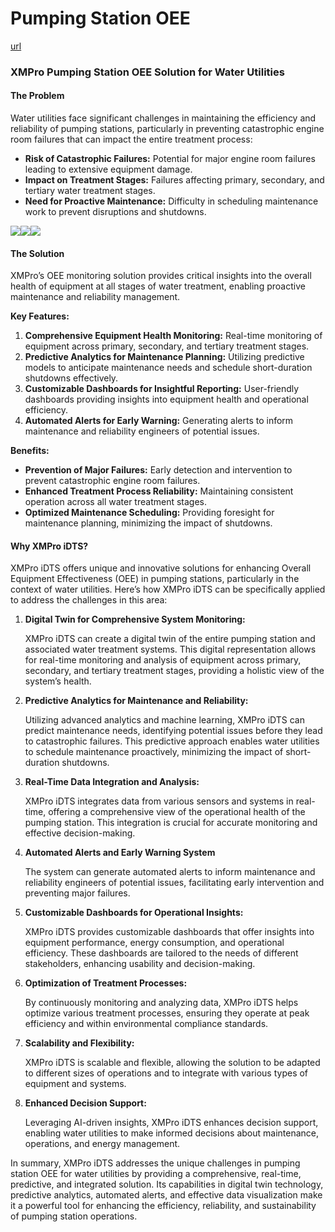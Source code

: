 # Pumping Station OEE

[url](https://xmpro.com/solutions-library/use-cases,water-utilities/pumping-station-oee/)

&#x20;

### XMPro Pumping Station OEE Solution for Water Utilities

#### The Problem

Water utilities face significant challenges in maintaining the efficiency and reliability of pumping stations, particularly in preventing catastrophic engine room failures that can impact the entire treatment process:

* **Risk of Catastrophic Failures:** Potential for major engine room failures leading to extensive equipment damage.
* **Impact on Treatment Stages:** Failures affecting primary, secondary, and tertiary water treatment stages.
* **Need for Proactive Maintenance:** Difficulty in scheduling maintenance work to prevent disruptions and shutdowns.

![](https://xmpro.com/wp-content/uploads/2022/08/Pump-Station-Overview-OEE-1024x529.png)![](https://xmpro.com/wp-content/uploads/2022/08/Pump-OEE-1024x529.png)![](https://xmpro.com/wp-content/uploads/2022/08/Pump-Station-Overview-1024x529.png)

#### The Solution

XMPro’s OEE monitoring solution provides critical insights into the overall health of equipment at all stages of water treatment, enabling proactive maintenance and reliability management.

**Key Features:**

1. **Comprehensive Equipment Health Monitoring:** Real-time monitoring of equipment across primary, secondary, and tertiary treatment stages.
2. **Predictive Analytics for Maintenance Planning:** Utilizing predictive models to anticipate maintenance needs and schedule short-duration shutdowns effectively.
3. **Customizable Dashboards for Insightful Reporting:** User-friendly dashboards providing insights into equipment health and operational efficiency.
4. **Automated Alerts for Early Warning:** Generating alerts to inform maintenance and reliability engineers of potential issues.

**Benefits:**

* **Prevention of Major Failures:** Early detection and intervention to prevent catastrophic engine room failures.
* **Enhanced Treatment Process Reliability:** Maintaining consistent operation across all water treatment stages.
* **Optimized Maintenance Scheduling:** Providing foresight for maintenance planning, minimizing the impact of shutdowns.

#### Why XMPro iDTS?

XMPro iDTS offers unique and innovative solutions for enhancing Overall Equipment Effectiveness (OEE) in pumping stations, particularly in the context of water utilities. Here’s how XMPro iDTS can be specifically applied to address the challenges in this area:

1.  **Digital Twin for Comprehensive System Monitoring:**

    XMPro iDTS can create a digital twin of the entire pumping station and associated water treatment systems. This digital representation allows for real-time monitoring and analysis of equipment across primary, secondary, and tertiary treatment stages, providing a holistic view of the system’s health.
2.  **Predictive Analytics for Maintenance and Reliability:**

    Utilizing advanced analytics and machine learning, XMPro iDTS can predict maintenance needs, identifying potential issues before they lead to catastrophic failures. This predictive approach enables water utilities to schedule maintenance proactively, minimizing the impact of short-duration shutdowns.
3.  **Real-Time Data Integration and Analysis:**

    XMPro iDTS integrates data from various sensors and systems in real-time, offering a comprehensive view of the operational health of the pumping station. This integration is crucial for accurate monitoring and effective decision-making.
4.  **Automated Alerts and Early Warning System**&#x20;

    The system can generate automated alerts to inform maintenance and reliability engineers of potential issues, facilitating early intervention and preventing major failures.
5.  **Customizable Dashboards for Operational Insights:**

    XMPro iDTS provides customizable dashboards that offer insights into equipment performance, energy consumption, and operational efficiency. These dashboards are tailored to the needs of different stakeholders, enhancing usability and decision-making.
6.  **Optimization of Treatment Processes:**

    By continuously monitoring and analyzing data, XMPro iDTS helps optimize various treatment processes, ensuring they operate at peak efficiency and within environmental compliance standards.
7.  **Scalability and Flexibility:**

    XMPro iDTS is scalable and flexible, allowing the solution to be adapted to different sizes of operations and to integrate with various types of equipment and systems.
8.  **Enhanced Decision Support:**

    Leveraging AI-driven insights, XMPro iDTS enhances decision support, enabling water utilities to make informed decisions about maintenance, operations, and energy management.

In summary, XMPro iDTS addresses the unique challenges in pumping station OEE for water utilities by providing a comprehensive, real-time, predictive, and integrated solution. Its capabilities in digital twin technology, predictive analytics, automated alerts, and effective data visualization make it a powerful tool for enhancing the efficiency, reliability, and sustainability of pumping station operations.

&#x20;


